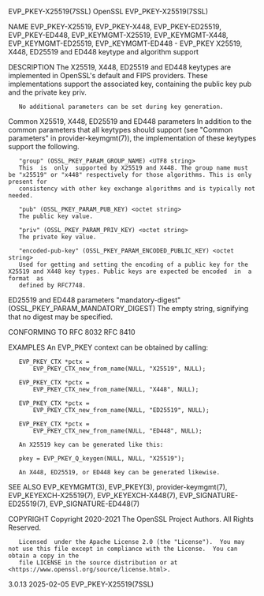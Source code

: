 EVP_PKEY-X25519(7SSL)							    OpenSSL							 EVP_PKEY-X25519(7SSL)

NAME
       EVP_PKEY-X25519, EVP_PKEY-X448, EVP_PKEY-ED25519, EVP_PKEY-ED448, EVP_KEYMGMT-X25519, EVP_KEYMGMT-X448, EVP_KEYMGMT-ED25519, EVP_KEYMGMT-ED448 -
       EVP_PKEY X25519, X448, ED25519 and ED448 keytype and algorithm support

DESCRIPTION
       The X25519, X448, ED25519 and ED448 keytypes are implemented in OpenSSL's default and FIPS providers.  These implementations support the associated
       key, containing the public key pub and the private key priv.

       No additional parameters can be set during key generation.

   Common X25519, X448, ED25519 and ED448 parameters
       In addition to the common parameters that all keytypes should support (see "Common parameters" in provider-keymgmt(7)), the implementation of these
       keytypes support the following.

       "group" (OSSL_PKEY_PARAM_GROUP_NAME) <UTF8 string>
	   This	 is  only  supported by X25519 and X448. The group name must be "x25519" or "x448" respectively for those algorithms. This is only present for
	   consistency with other key exchange algorithms and is typically not needed.

       "pub" (OSSL_PKEY_PARAM_PUB_KEY) <octet string>
	   The public key value.

       "priv" (OSSL_PKEY_PARAM_PRIV_KEY) <octet string>
	   The private key value.

       "encoded-pub-key" (OSSL_PKEY_PARAM_ENCODED_PUBLIC_KEY) <octet string>
	   Used for getting and setting the encoding of a public key for the X25519 and X448 key types. Public keys are expected be encoded  in	 a  format  as
	   defined by RFC7748.

   ED25519 and ED448 parameters
       "mandatory-digest" (OSSL_PKEY_PARAM_MANDATORY_DIGEST) <UTF8 string>
	   The empty string, signifying that no digest may be specified.

CONFORMING TO
       RFC 8032
       RFC 8410

EXAMPLES
       An EVP_PKEY context can be obtained by calling:

	   EVP_PKEY_CTX *pctx =
	       EVP_PKEY_CTX_new_from_name(NULL, "X25519", NULL);

	   EVP_PKEY_CTX *pctx =
	       EVP_PKEY_CTX_new_from_name(NULL, "X448", NULL);

	   EVP_PKEY_CTX *pctx =
	       EVP_PKEY_CTX_new_from_name(NULL, "ED25519", NULL);

	   EVP_PKEY_CTX *pctx =
	       EVP_PKEY_CTX_new_from_name(NULL, "ED448", NULL);

       An X25519 key can be generated like this:

	   pkey = EVP_PKEY_Q_keygen(NULL, NULL, "X25519");

       An X448, ED25519, or ED448 key can be generated likewise.

SEE ALSO
       EVP_KEYMGMT(3), EVP_PKEY(3), provider-keymgmt(7), EVP_KEYEXCH-X25519(7), EVP_KEYEXCH-X448(7), EVP_SIGNATURE-ED25519(7), EVP_SIGNATURE-ED448(7)

COPYRIGHT
       Copyright 2020-2021 The OpenSSL Project Authors. All Rights Reserved.

       Licensed	 under the Apache License 2.0 (the "License").	You may not use this file except in compliance with the License.  You can obtain a copy in the
       file LICENSE in the source distribution or at <https://www.openssl.org/source/license.html>.

3.0.13									  2025-02-05							 EVP_PKEY-X25519(7SSL)
